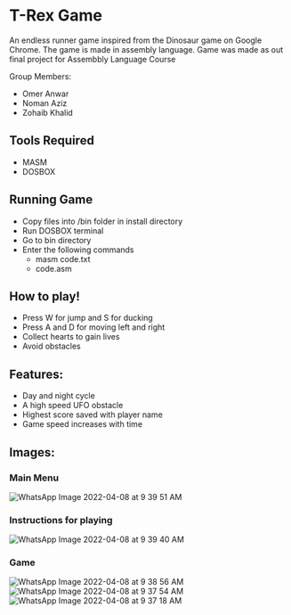 # T-Rex Game
An endless runner game inspired from the Dinosaur game on Google Chrome.
The game is made in assembly language.
Game was made as out final project for Assembbly Language Course

Group Members:
- Omer Anwar
- Noman Aziz
- Zohaib Khalid



## Tools Required

- MASM
- DOSBOX

## Running Game
* Copy files into /bin folder in install directory
* Run DOSBOX terminal
* Go to bin directory
* Enter the following commands
   - masm code.txt
   - code.asm

## How to play!
* Press W for jump and S for ducking
* Press A and D for moving left and right
* Collect hearts to gain lives
* Avoid obstacles

## Features:
- Day and night cycle
- A high speed UFO obstacle
- Highest score saved with player name
- Game speed increases with time


## Images:
### Main Menu
![WhatsApp Image 2022-04-08 at 9 39 51 AM](https://user-images.githubusercontent.com/64328883/162508934-b2252e0a-f532-4b57-a002-68f1c30d0457.jpeg)

### Instructions for playing
![WhatsApp Image 2022-04-08 at 9 39 40 AM](https://user-images.githubusercontent.com/64328883/162508966-60f0469e-0770-4057-a399-5ebc6da78856.jpeg)

### Game 
![WhatsApp Image 2022-04-08 at 9 38 56 AM](https://user-images.githubusercontent.com/64328883/162508992-4abb0f63-c62f-41cd-bccc-247a3c2bb2fe.jpeg)
![WhatsApp Image 2022-04-08 at 9 37 54 AM](https://user-images.githubusercontent.com/64328883/162509039-a8898be9-887b-4016-97f6-a11edca0dd38.jpeg)
![WhatsApp Image 2022-04-08 at 9 37 18 AM](https://user-images.githubusercontent.com/64328883/162509063-12e6e04b-ec33-4e52-a92c-56c5577a6b02.jpeg)

